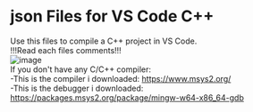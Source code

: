 # json Files for VS Code C++
Use this files to compile a C++ project in VS Code. <br>
!!!Read each files comments!!! <br>
![image](https://user-images.githubusercontent.com/80979314/190522337-b86b4180-d21c-4aa3-b38c-60b23cd70c0a.png) <br>
If you don't have any C/C++ compiler: <br>
  -This is the compiler i downloaded: https://www.msys2.org/ <br>
  -This is the debugger i downloaded: https://packages.msys2.org/package/mingw-w64-x86_64-gdb
